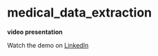 # medical_data_extraction
**video presentation**

Watch the demo on [LinkedIn](https://www.linkedin.com/posts/your-post-link)
